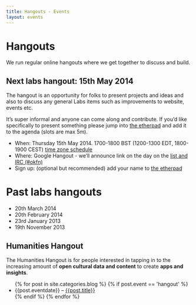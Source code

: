 ```yaml
---
title: Hangouts - Events
layout: events
---
```


# Hangouts

We run regular online hangouts where we get together to discuss and build.

## Next labs hangout: 15th May 2014

The hangout is an opportunity for folks to present projects and ideas and also to discuss any general Labs items such as improvements to website, events etc.

It’s super informal and anyone can come along and contribute. If you’d like specifically to present something please jump into [the etherpad][etherpad] and add it to the agenda (slots are max 5m).

* When: Thursday 15th May 2014. 1700-1800 BST (1200-1300 EDT, 1800-1900 CEST) [time zone schedule](http://www.worldtimebuddy.com/?qm=1&lid=3117735,2643743,5128581,100&h=3117735&date=2014-5-15&sln=18-19)
* Where: Google Hangout - we’ll announce link on the day on the [list and IRC (#okfn)][contact]
* Sign up: (optional but recommended) add your name to [the etherpad][etherpad]

# Past labs hangouts

 * 20th March 2014
 * 20th February 2014
 * 23rd January 2013
 * 19th November 2013

[contact]: /contact/
[etherpad]: http://pad.okfn.org/p/labs-hangouts

## Humanities Hangout

The Humanities Hangout is for people interested in tapping in to the increasing amount of **open cultural data and content** to create **apps and insights**.

<ul>
{% for post in site.categories.blog %}
{% if post.event == 'hangout' %}
  <li>{{post.eventdate}} &ndash; <a href="{{post.url}}">{{post.title}}</a></li>
{% endif %}
{% endfor %}
</ul>
